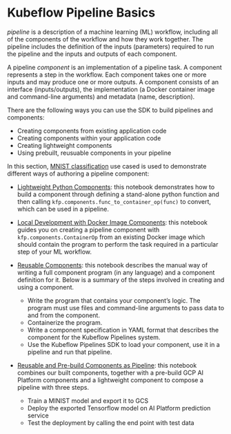 # Kubeflow Pipeline Basics 

 _pipeline_ is a description of a machine learning (ML) workflow, including all
of the components of the workflow and how they work together. The pipeline
includes the definition of the inputs (parameters) required to run the pipeline 
and the inputs and outputs of each component.

A pipeline _component_ is an implementation of a pipeline task. A component
represents a step in the workflow. Each component takes one or more inputs and
may produce one or more outputs. A component consists of an interface
(inputs/outputs), the implementation (a Docker container image and command-line
arguments) and metadata (name, description).

There are the following ways you can use the SDK to build pipelines and components:
- Creating components from existing application code
- Creating components within your application code
- Creating lightweight components
- Using prebuilt, reusuable components in your pipeline

In this section, [MNIST classification](https://www.tensorflow.org/tutorials/quickstart/beginner) use cased 
is used to demonstrate different ways of authoring a pipeline component: 
- [Lightweight Python Components](01_Lightweight_Python_Components.ipynb): this notebook demonstrates how to build a 
component through defining a stand-alone python function and then calling `kfp.components.func_to_container_op(func)` to 
convert, which can be used in a pipeline.

- [Local Development with Docker Image Components](2_Local_Development_with_Docker_Image_Components.ipynb): this 
notebook guides you on creating a pipeline component with `kfp.components.ContainerOp` from an existing Docker image 
which should contain the program to perform the task required in a particular step of your ML workflow.

- [Reusable Components](03_Reusable_Components.ipynb): this notebook describes the manual way of writing a full 
component program (in any language) and a component definition for it. Below is a summary of the steps involved in 
creating and using a component.
    - Write the program that contains your component’s logic. The program must use files and command-line arguments 
    to pass data to and from the component.
    - Containerize the program.
    - Write a component specification in YAML format that describes the component for the Kubeflow Pipelines system.
    - Use the Kubeflow Pipelines SDK to load your component, use it in a pipeline and run that pipeline.

- [Reusable and Pre-build Components as Pipeline](04_Reusable_and_Pre-build_Components_as_Pipeline.ipynb): this 
notebook combines our built components, together with a pre-build GCP AI Platform components 
and a lightweight component to compose a pipeline with three steps.
    - Train a MINIST model and export it to GCS
    - Deploy the exported Tensorflow model on AI Platform prediction service
    - Test the deployment by calling the end point with test data